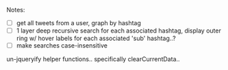 Notes:

- [ ] get all tweets from a user, graph by hashtag
- [ ] 1 layer deep recursive search for each associated hashtag, display outer ring w/ hover labels for each associated 'sub' hashtag..?
- [ ] make searches case-insensitive

un-jqueryify helper functions.. specifically clearCurrentData..
